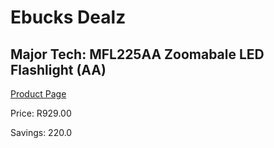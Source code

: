 
# Ebucks Dealz
## Major Tech: MFL225AA Zoomabale LED Flashlight (AA)
[Product Page](https://www.ebucks.com/web/shop/productSelected.do?prodId=994950878&catId=370101825)

Price: R929.00

Savings: 220.0


	